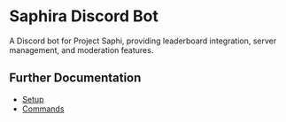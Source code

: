 # Saphira Discord Bot

A Discord bot for Project Saphi, providing leaderboard integration, server management, and moderation features.

## Further Documentation

- [Setup](./Documentation/setup.md)
- [Commands](./Documentation/commands.md)
